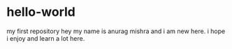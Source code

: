 # hello-world
my first repository
hey my name is anurag mishra and i am new here.
i hope i enjoy and learn a lot here.
